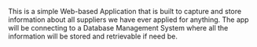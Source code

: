 This is a simple Web-based Application that is built to capture and store information about all suppliers we have ever applied for anything.
The app will be connecting to a Database Management System where all the information will be stored and retrievable if need be. 

